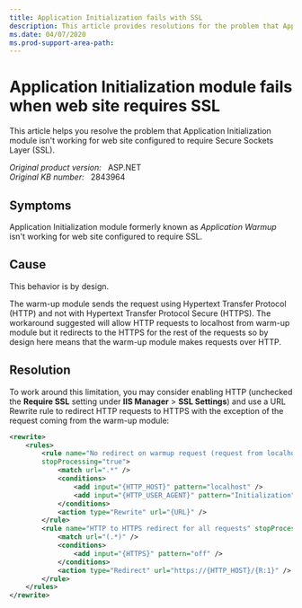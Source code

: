 ```yaml
---
title: Application Initialization fails with SSL
description: This article provides resolutions for the problem that Application Initialization module isn't working for web site configured to require SSL.
ms.date: 04/07/2020
ms.prod-support-area-path: 
---
```

# Application Initialization module fails when web site requires SSL

This article helps you resolve the problem that Application Initialization module isn't working for web site configured to require Secure Sockets Layer (SSL).

_Original product version:_ &nbsp; ASP.NET  
_Original KB number:_ &nbsp; 2843964

## Symptoms

Application Initialization module formerly known as *Application Warmup* isn't working for web site configured to require SSL.

## Cause

This behavior is by design.

The warm-up module sends the request using Hypertext Transfer Protocol (HTTP) and not with Hypertext Transfer Protocol Secure (HTTPS). The workaround suggested will allow HTTP requests to localhost from warm-up module but it redirects to the HTTPS for the rest of the requests so by design here means that the warm-up module makes requests over HTTP.

## Resolution

To work around this limitation, you may consider enabling HTTP (unchecked the **Require SSL** setting under **IIS Manager** > **SSL Settings**) and use a URL Rewrite rule to redirect HTTP requests to HTTPS with the exception of the request coming from the warm-up module:

```xml
<rewrite>
    <rules>
        <rule name="No redirect on warmup request (request from localhost with warmup user agent)"
        stopProcessing="true">
            <match url=".*" />
            <conditions>
                <add input="{HTTP_HOST}" pattern="localhost" />
                <add input="{HTTP_USER_AGENT}" pattern="Initialization" />
            </conditions>
            <action type="Rewrite" url="{URL}" />
        </rule>
        <rule name="HTTP to HTTPS redirect for all requests" stopProcessing="true">
            <match url="(.*)" />
            <conditions>
                <add input="{HTTPS}" pattern="off" />
            </conditions>
            <action type="Redirect" url="https://{HTTP_HOST}/{R:1}" />
        </rule>
    </rules>
</rewrite>
```
